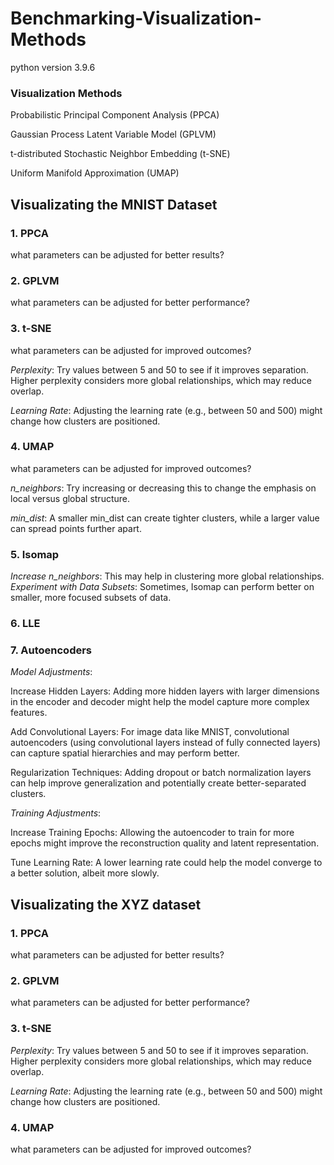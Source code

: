 # Benchmarking-Visualization-Methods
python version 3.9.6


### Visualization Methods

Probabilistic Principal Component Analysis (PPCA)

Gaussian Process Latent Variable Model (GPLVM)

t-distributed Stochastic Neighbor Embedding (t-SNE)

Uniform Manifold Approximation (UMAP)

## Visualizating the MNIST Dataset

### 1. PPCA

what parameters can be adjusted for better results?

### 2. GPLVM

what parameters can be adjusted for better performance?

### 3. t-SNE
what parameters can be adjusted for improved outcomes?

*Perplexity*: Try values between 5 and 50 to see if it improves separation. Higher perplexity considers more global relationships, which may reduce overlap.

*Learning Rate*: Adjusting the learning rate (e.g., between 50 and 500) might change how clusters are positioned.

### 4. UMAP

what parameters can be adjusted for improved outcomes?

*n_neighbors*: Try increasing or decreasing this to change the emphasis on local versus global structure.

*min_dist*: A smaller min_dist can create tighter clusters, while a larger value can spread points further apart.

### 5. Isomap

*Increase n_neighbors*: This may help in clustering more global relationships.
*Experiment with Data Subsets*: Sometimes, Isomap can perform better on smaller, more focused subsets of data.

### 6. LLE

### 7. Autoencoders

*Model Adjustments*:

Increase Hidden Layers: Adding more hidden layers with larger dimensions in the encoder and decoder might help the model capture more complex features.

Add Convolutional Layers: For image data like MNIST, convolutional autoencoders (using convolutional layers instead of fully connected layers) can capture spatial hierarchies and may perform better.

Regularization Techniques: Adding dropout or batch normalization layers can help improve generalization and potentially create better-separated clusters.

*Training Adjustments*:

Increase Training Epochs: Allowing the autoencoder to train for more epochs might improve the reconstruction quality and latent representation.

Tune Learning Rate: A lower learning rate could help the model converge to a better solution, albeit more slowly.

## Visualizating the XYZ dataset

### 1. PPCA

what parameters can be adjusted for better results?

### 2. GPLVM

what parameters can be adjusted for better performance?

### 3. t-SNE
*Perplexity*: Try values between 5 and 50 to see if it improves separation. Higher perplexity considers more global relationships, which may reduce overlap.

*Learning Rate*: Adjusting the learning rate (e.g., between 50 and 500) might change how clusters are positioned.

### 4. UMAP

what parameters can be adjusted for improved outcomes?